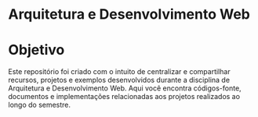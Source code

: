 # Arquitetura e Desenvolvimento Web
# Objetivo
Este repositório foi criado com o intuito de centralizar e compartilhar recursos, projetos e exemplos desenvolvidos durante a disciplina de Arquitetura e Desenvolvimento Web. Aqui você encontra códigos-fonte, documentos e implementações relacionadas aos projetos realizados ao longo do semestre.
